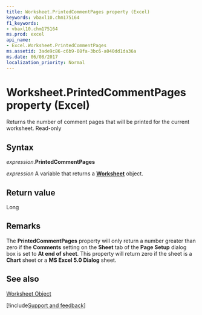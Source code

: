 ```yaml
---
title: Worksheet.PrintedCommentPages property (Excel)
keywords: vbaxl10.chm175164
f1_keywords:
- vbaxl10.chm175164
ms.prod: excel
api_name:
- Excel.Worksheet.PrintedCommentPages
ms.assetid: 3ade9c86-c6b9-08fa-3bc6-a040dd1da36a
ms.date: 06/08/2017
localization_priority: Normal
---
```



# Worksheet.PrintedCommentPages property (Excel)

Returns the number of comment pages that will be printed for the current worksheet. Read-only


## Syntax

_expression_.**PrintedCommentPages**

_expression_ A variable that returns a **[Worksheet](Excel.Worksheet.md)** object.


## Return value

Long


## Remarks

The  **PrintedCommentPages** property will only return a number greater than zero if the **Comments** setting on the **Sheet** tab of the **Page Setup** dialog box is set to **At end of sheet**. This property will return zero if the sheet is a  **Chart** sheet or a **MS Excel 5.0 Dialog** sheet.


## See also


[Worksheet Object](Excel.Worksheet.md)

[!include[Support and feedback](~/includes/feedback-boilerplate.md)]